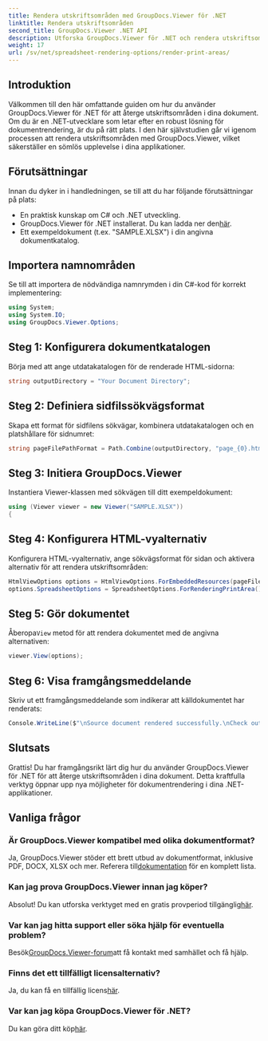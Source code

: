 ```yaml
---
title: Rendera utskriftsområden med GroupDocs.Viewer för .NET
linktitle: Rendera utskriftsområden
second_title: GroupDocs.Viewer .NET API
description: Utforska GroupDocs.Viewer för .NET och rendera utskriftsområden utan ansträngning i olika dokumentformat. Prova den kostnadsfria provperioden nu! #GroupDocs.Viewer
weight: 17
url: /sv/net/spreadsheet-rendering-options/render-print-areas/
---
```

## Introduktion
Välkommen till den här omfattande guiden om hur du använder GroupDocs.Viewer för .NET för att återge utskriftsområden i dina dokument. Om du är en .NET-utvecklare som letar efter en robust lösning för dokumentrendering, är du på rätt plats. I den här självstudien går vi igenom processen att rendera utskriftsområden med GroupDocs.Viewer, vilket säkerställer en sömlös upplevelse i dina applikationer.
## Förutsättningar
Innan du dyker in i handledningen, se till att du har följande förutsättningar på plats:
- En praktisk kunskap om C# och .NET utveckling.
-  GroupDocs.Viewer för .NET installerat. Du kan ladda ner den[här](https://releases.groupdocs.com/viewer/net/).
- Ett exempeldokument (t.ex. "SAMPLE.XLSX") i din angivna dokumentkatalog.
## Importera namnområden
Se till att importera de nödvändiga namnrymden i din C#-kod för korrekt implementering:
```csharp
using System;
using System.IO;
using GroupDocs.Viewer.Options;
```
## Steg 1: Konfigurera dokumentkatalogen
Börja med att ange utdatakatalogen för de renderade HTML-sidorna:
```csharp
string outputDirectory = "Your Document Directory";
```
## Steg 2: Definiera sidfilssökvägsformat
Skapa ett format för sidfilens sökvägar, kombinera utdatakatalogen och en platshållare för sidnumret:
```csharp
string pageFilePathFormat = Path.Combine(outputDirectory, "page_{0}.html");
```
## Steg 3: Initiera GroupDocs.Viewer
Instantiera Viewer-klassen med sökvägen till ditt exempeldokument:
```csharp
using (Viewer viewer = new Viewer("SAMPLE.XLSX"))
{
```
## Steg 4: Konfigurera HTML-vyalternativ
Konfigurera HTML-vyalternativ, ange sökvägsformat för sidan och aktivera alternativ för att rendera utskriftsområden:
```csharp
HtmlViewOptions options = HtmlViewOptions.ForEmbeddedResources(pageFilePathFormat);
options.SpreadsheetOptions = SpreadsheetOptions.ForRenderingPrintArea();
```
## Steg 5: Gör dokumentet
 Åberopa`View` metod för att rendera dokumentet med de angivna alternativen:
```csharp
viewer.View(options);
```
## Steg 6: Visa framgångsmeddelande
Skriv ut ett framgångsmeddelande som indikerar att källdokumentet har renderats:
```csharp
Console.WriteLine($"\nSource document rendered successfully.\nCheck output in {outputDirectory}.");
```
## Slutsats
Grattis! Du har framgångsrikt lärt dig hur du använder GroupDocs.Viewer för .NET för att återge utskriftsområden i dina dokument. Detta kraftfulla verktyg öppnar upp nya möjligheter för dokumentrendering i dina .NET-applikationer.
## Vanliga frågor
### Är GroupDocs.Viewer kompatibel med olika dokumentformat?
 Ja, GroupDocs.Viewer stöder ett brett utbud av dokumentformat, inklusive PDF, DOCX, XLSX och mer. Referera till[dokumentation](https://tutorials.groupdocs.com/viewer/net/) för en komplett lista.
### Kan jag prova GroupDocs.Viewer innan jag köper?
 Absolut! Du kan utforska verktyget med en gratis provperiod tillgänglig[här](https://releases.groupdocs.com/).
### Var kan jag hitta support eller söka hjälp för eventuella problem?
 Besök[GroupDocs.Viewer-forum](https://forum.groupdocs.com/c/viewer/9)att få kontakt med samhället och få hjälp.
### Finns det ett tillfälligt licensalternativ?
 Ja, du kan få en tillfällig licens[här](https://purchase.groupdocs.com/temporary-license/).
### Var kan jag köpa GroupDocs.Viewer för .NET?
 Du kan göra ditt köp[här](https://purchase.groupdocs.com/buy).